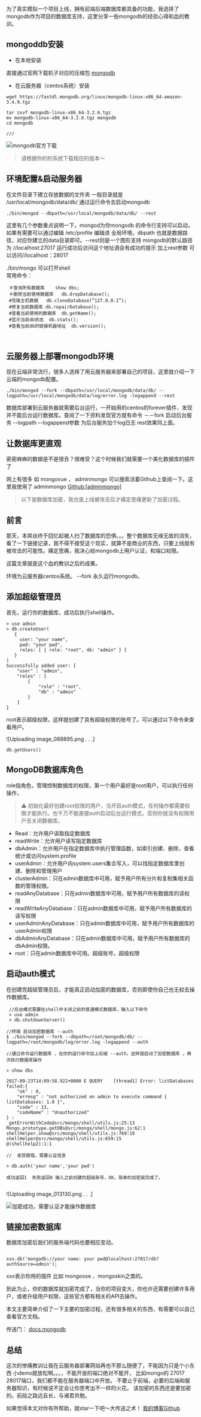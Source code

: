 为了真实模拟一个项目上线，拥有前端后端数据库都具备的功能，我选择了mongodb作为项目的数据库支持，这里分享一些mongodb的经验心得和血的教训。

## mongoddb安装
* 在本地安装 

直接通过官网下载机子对应的压缩包 [mongodb](https://www.mongodb.com/download-center?jmp=homepage#community)

* 在云服务器（centos系统）安装

```
wget https://fastdl.mongodb.org/linux/mongodb-linux-x86_64-amazon-3.4.9.tgz

tar zxvf mongodb-linux-x86_64-3.2.6.tgz
mv mongodb-linux-x86_64-3.2.6.tgz mongodb
cd mongodb

///

```

![mongodb官方下载](http://upload-images.jianshu.io/upload_images/3765249-4f2206a7df389486.png?imageMogr2/auto-orient/strip%7CimageView2/2/w/1240)

> 请根据你的的系统下载相应的版本～

## 环境配置&启动服务器

在文件目录下建立存放数据的文件夹 一般目录就是 /usr/local/mongodb/data/db/  通过运行命令去启动mongodb

```
./bin/mongod --dbpath=/usr/local/mongodb/data/db/ --rest
```
这里有几个参数重点说明一下，mongod为你mongodb 的命令行支持可以启动，如果有需要可以通过编辑 /etc/profile 编辑进 全局环境，dbpath 也就是数据路径，对应你建立的data目录即可。--rest则是一个图形支持
mongodb的默认路径为 //localhost:27017 运行成功后访问这个地址酒会有成功的提示  加上rest参数 可以访问//localhost：28017 

./bin/mongo 可以打开shell  
 常用命令：

```
 ＃查询所有数据库    show dbs;
 ＃删除当前使用数据库   db.dropDatabase();
 #克隆主机数据   db.cloneDatabase(“127.0.0.1”);
 #修复当前数据库 db.repairDatabase();
 #查看当前使用的数据库  db.getName();
 #显示当前db状态  db.stats();
 #查看当前db的链接机器地址  db.version();   
 
 
```

## 云服务器上部署mongodb环境

现在云端非常流行，很多人选择了用云服务器来部署自己的项目，这里就介绍一下云端的mongodb配置。

```
./bin/mongod --fork --dbpath=/usr/local/mongodb/data/db/ --logpath=/usr/local/mongodb/data/log/error.log -logappend --rest
```
数据库部署到云服务器就需要后台运行，一开始用的centos的forever插件，发现并不能后台运行数据库。查阅了一下资料发现官方就有命令 －－fork 启动后台服务  --logpath --logappend参数 为后台服务加个log日志 rest效果同上面。

## 让数据库更直观

密密麻麻的数据是不是很丑？很难受？这个时候我们就需要一个美化数据库的插件了 

网上有很多 如 mongovue ， adminmongo  可以搜索活着Github上查阅一下。这里我使用了 adminmongo   [Github:[adminmongo]](https://github.com/mrvautin/adminMongo)


> 以下是数据库加密，我也是上线被攻击后才痛定思痛更新了加密过程。



## 前言

那天，本屌丝终于回忆起被人扫了数据库的恐惧。。。整个数据库无缘无故的消失，看了一下链接记录，我不得不接受这个现实，就算不是商业的东西，只要上线就有被攻击的可能性。痛定思痛，我决心给mongodb上用户认证，和端口权限。

这篇文章就是这个血的教训之后的成果。

环境为云服务器centos系统。 --fork 永久运行mongodb。


## 添加超级管理员

首先，运行你的数据库，成功后执行shell操作。

```
> use admin
> db.createUser(
   {
     user: "your name",
     pwd: "your pwd",
     roles: [ { role: "root", db: "admin" } ]
   }
)
Successfully added user: {
    "user" : "admin",
    "roles" : [
        {
            "role" : "root",
            "db" : "admin"
        }
    ]
}

```

root表示超级权限，这样就创建了具有超级权限的账号了。可以通过以下命令来查看用户。


![Uploading image_088895.png . . .]


```
db.getUsers()
```

## MongoDB数据库角色

role指角色，管理控制数据库的权限，第一个用户最好是root用户，可以执行任何操作，

> ⚠️ 初始化最好创建root权限的用户，当开启auth模式，任何操作都需要权限才能执行。也千万不能直接auth启动后台运行模式，否则你就没有权限用户去关闭数据库。

 * Read：允许用户读取指定数据库
 * readWrite：允许用户读写指定数据库
 * dbAdmin：允许用户在指定数据库中执行管理函数，如索引创建、删除，查看统计或访问system.profile
 *  userAdmin：允许用户向system.users集合写入，可以找指定数据库里创建、删除和管理用户
 * clusterAdmin：只在admin数据库中可用，赋予用户所有分片和复制集相关函数的管理权限。
 * readAnyDatabase：只在admin数据库中可用，赋予用户所有数据库的读权限
 * readWriteAnyDatabase：只在admin数据库中可用，赋予用户所有数据库的读写权限
 * userAdminAnyDatabase：只在admin数据库中可用，赋予用户所有数据库的userAdmin权限
 * dbAdminAnyDatabase：只在admin数据库中可用，赋予用户所有数据库的dbAdmin权限。
 * root：只在admin数据库中可用。超级账号，超级权限
 




##  启动auth模式

在创建完超级管理员后，才能真正启动加密的数据库，否则即使你自己也无权去操作数据库。

```
 //后台模式需要在shell中关闭之前的普通模式数据库，输入以下命令
 > use admin
 > db.shutdownServer()

//终端 启动加密数据库 --auth
$ ./bin/mongod --fork --dbpath=/root/mongodb/db/ --logpath=/root/mongodb/log/error.log -logappend --auth

//通过命令运行数据库 ，在你的运行命令加上后缀 --auth，这样就启动了加密数据库 ，再次执行数据库操作

> show dbs

2017-09-23T14:09:58.922+0800 E QUERY    [thread1] Error: listDatabases failed:{
	"ok" : 0,
	"errmsg" : "not authorized on admin to execute command { listDatabases: 1.0 }",
	"code" : 13,
	"codeName" : "Unauthorized"
} :
_getErrorWithCode@src/mongo/shell/utils.js:25:13
Mongo.prototype.getDBs@src/mongo/shell/mongo.js:62:1
shellHelper.show@src/mongo/shell/utils.js:769:19
shellHelper@src/mongo/shell/utils.js:659:15
@(shellhelp2):1:1

//  发现报错，需要认证信息

> db.auth('your name','your pwd')

成功返回1  失败返回0 输入之前创建的超级账号，OK，简单的加密就完成了。
 

```


![Uploading image_013130.png . . .]



![加密成功，需要认证才能操作数据库](http://upload-images.jianshu.io/upload_images/3765249-26bdf618e03206e7.png?imageMogr2/auto-orient/strip%7CimageView2/2/w/1240)


##  链接加密数据库

数据库加密后我们的服务端代码也要相应变动。

```

xxx.db('mongodb://your name: your pwd@localhost:27017/db?authSource=admin');
```
 xxx表示你用的插件 比如 mongoose 、mongoskin之类的。
 
 到此为止，你的数据库就加密完成了，当你的项目变大，你也许还需要创建许多用户，或者升级用户权限，这些官方都有相关的API去操作。
 
 
 本文主要简单介绍了一下主要的加密过程，还有很多相关的东西，有需要可以自己查看官方文档。
 
 传送门： [docs.mongodb](https://docs.mongodb.com/master/reference/method/js-role-management/)
 

## 总结

这次的惨痛教训让我在云服务器部署网站再也不那么随便了，不能因为只是个小东西 小demo就放松啊。。。，不能开放的端口绝对不能开，
比如mongo的 27017 28017端口，我们都不能在服务器端口中开放。
不要止于前端，必要的后端和服务器知识，有时候说不定会让你思考出不一样的火花。
该加密的东西还是要加密的。前段之路远且长，与诸君共勉。

如果觉得本文对你有所帮助，就star一下吧～大传送之术！    [我的博客Github](https://github.com/xu455255849/myBlog)